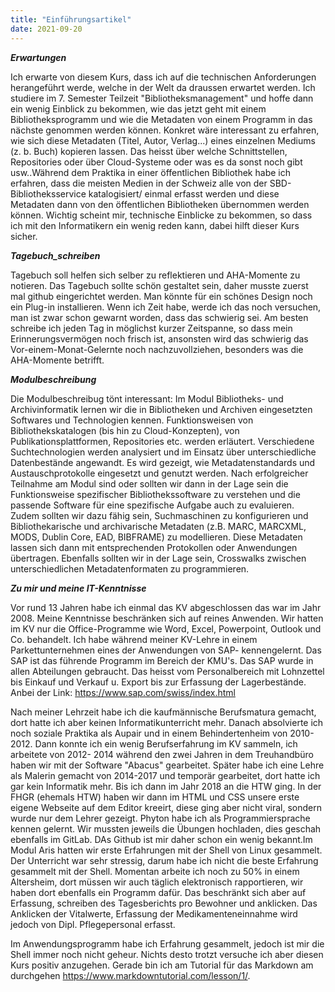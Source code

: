 ```yaml
---
title: "Einführungsartikel"
date: 2021-09-20
---
```

**_Erwartungen_**

Ich erwarte von diesem Kurs, dass ich auf die technischen Anforderungen herangeführt werde, welche in der Welt da draussen erwartet werden. 
Ich studiere im 7. Semester Teilzeit "Bibliotheksmanagement" und hoffe dann ein wenig Einblick zu bekommen, wie das jetzt geht mit einem Bibliotheksprogramm und wie die Metadaten von einem Programm in das nächste genommen werden können. Konkret wäre interessant zu erfahren, wie sich diese Metadaten (Titel, Autor, Verlag...) eines einzelnen Mediums (z. b. Buch) kopieren lassen. Das heisst über welche Schnittstellen, Repositories oder über Cloud-Systeme oder was es da sonst noch gibt usw..Während dem Praktika in einer öffentlichen Bibliothek habe ich erfahren, dass die meisten Medien in der Schweiz alle von der SBD-Bibliotheksservice katalogisiert/ einmal erfasst werden und diese Metadaten dann von den öffentlichen Bibliotheken übernommen werden können. Wichtig scheint mir, technische Einblicke zu bekommen, so dass ich mit den Informatikern ein wenig reden kann, dabei hilft dieser Kurs sicher. 

**_Tagebuch_schreiben_**

Tagebuch soll helfen sich selber zu reflektieren und AHA-Momente zu notieren. Das Tagebuch sollte schön gestaltet sein, daher musste zuerst mal github eingerichtet werden.
Man könnte für ein schönes Design noch ein Plug-in installieren. Wenn ich Zeit habe, werde ich das noch versuchen, man ist zwar schon gewarnt worden, dass das schwierig sei.
Am besten schreibe ich jeden Tag in möglichst kurzer Zeitspanne, so dass mein Erinnerungsvermögen noch frisch ist, ansonsten wird das schwierig das Vor-einem-Monat-Gelernte noch nachzuvollziehen, besonders was die AHA-Momente betrifft.

**_Modulbeschreibung_**

Die Modulbeschreibug tönt interessant: Im Modul Bibliotheks- und Archivinformatik lernen wir die in Bibliotheken und Archiven eingesetzten Softwares und Technologien kennen. Funktionsweisen von Bibliothekskatalogen (bis hin zu Cloud-Konzepten), von Publikationsplattformen, Repositories etc. werden erläutert. Verschiedene Suchtechnologien werden analysiert und im Einsatz über unterschiedliche Datenbestände angewandt. Es wird gezeigt, wie Metadatenstandards und Austauschprotokolle eingesetzt und genutzt werden. Nach erfolgreicher Teilnahme am Modul sind oder sollten wir dann in der Lage sein die Funktionsweise spezifischer Bibliothekssoftware zu verstehen und die passende Software für eine spezifische Aufgabe auch zu evaluieren. Zudem sollten wir dazu fähig sein, Suchmaschinen zu konfigurieren und Bibliothekarische und archivarische Metadaten (z.B. MARC, MARCXML, MODS, Dublin Core, EAD, BIBFRAME) zu modellieren. Diese Metadaten lassen sich dann mit entsprechenden Protokollen oder Anwendungen übertragen.
Ebenfalls sollten wir in der Lage sein, Crosswalks zwischen unterschiedlichen Metadatenformaten zu programmieren.

**_Zu mir und meine IT-Kenntnisse_**

Vor rund 13 Jahren habe ich einmal das KV abgeschlossen das war im Jahr 2008. Meine Kenntnisse beschränken sich auf reines Anwenden. Wir hatten im KV nur die Office-Programme wie Word, Excel, Powerpoint, Outlook und Co. behandelt. Ich habe während meiner KV-Lehre in einem Parkettunternehmen eines der Anwendungen von SAP- kennengelernt. Das SAP ist das führende Programm im Bereich der KMU's. Das SAP wurde in allen Abteilungen gebraucht. Das heisst vom Personalbereich mit Lohnzettel bis Einkauf und Verkauf u. Export bis zur Erfassung der Lagerbestände. Anbei der Link: https://www.sap.com/swiss/index.html

Nach meiner Lehrzeit habe ich die kaufmännische Berufsmatura gemacht, dort hatte ich aber keinen Informatikunterricht mehr. Danach absolvierte ich noch soziale Praktika als Aupair und in einem Behindertenheim von 2010-2012. Dann konnte ich ein wenig Berufserfahrung im KV sammeln, ich arbeitete  von 2012- 2014 während den zwei Jahren in dem Treuhandbüro haben wir mit der Software "Abacus" gearbeitet. Später habe ich eine Lehre als Malerin gemacht von 2014-2017 und temporär gearbeitet, dort hatte ich gar kein Informatik mehr. Bis ich dann im Jahr 2018 an die HTW ging. In der FHGR (ehemals HTW) haben wir dann im HTML und CSS unsere erste eigene Webseite auf dem Editor kreeirt, diese ging aber nicht viral, sondern wurde nur dem Lehrer gezeigt. Phyton habe ich als Programmiersprache kennen gelernt. Wir mussten jeweils die Übungen hochladen, dies geschah ebenfalls im GitLab. DAs Github ist mir daher schon ein wenig bekannt.Im Modul Aris hatten wir erste Erfahrungen mit der Shell von Linux gesammelt. Der Unterricht war sehr stressig, darum habe ich nicht die beste Erfahrung gesammelt mit der Shell. 
Momentan arbeite ich noch zu 50% in einem Altersheim, dort müssen wir auch täglich elektronisch rapportieren, wir haben dort ebenfalls ein Programm dafür. Das beschränkt sich aber auf Erfassung, schreiben des Tagesberichts pro Bewohner und anklicken.  Das Anklicken der Vitalwerte, Erfassung der Medikamenteneinnahme wird jedoch von Dipl. Pflegepersonal erfasst.

Im Anwendungsprogramm habe ich Erfahrung gesammelt, jedoch ist mir die Shell immer noch nicht geheur. Nichts desto trotzt versuche ich aber diesen Kurs positiv anzugehen. Gerade bin ich am Tutorial für das Markdown am durchgehen https://www.markdowntutorial.com/lesson/1/.






